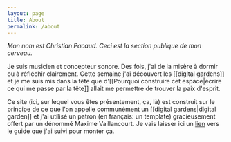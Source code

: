 ```yaml
---
layout: page
title: About
permalink: /about
---
```


*Mon nom est Christian Pacaud. Ceci est la section publique de mon cerveau.*

Je suis musicien et concepteur sonore. Des fois, j'ai de la misère à dormir ou à réfléchir clairement. Cette semaine j'ai découvert les [[digital gardens]] et je me suis mis dans la tête que d'[[Pourquoi construire cet espace|écrire ce qui me passe par la tête]] allait me permettre de trouver la paix d'esprit.

Ce site (ici, sur lequel vous êtes présentement, ça, là) est construit sur le principe de ce que l'on appelle communément un [[digital gardens|digital garden]] et j'ai utilisé un patron (en français: un template) gracieusement offert par un dénommé Maxime Vaillancourt. Je vais laisser ici un [lien](https://maximevaillancourt.com/blog/setting-up-your-own-digital-garden-with-jekyll) vers le guide que j'ai suivi pour monter ça.
